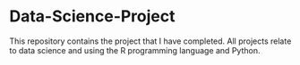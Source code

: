 # Data-Science-Project
This repository contains the project that I have completed. All projects relate to data science and using the R programming language and Python.
